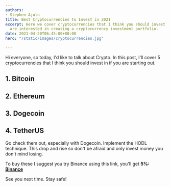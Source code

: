 ```yaml
---
authors:
- Stephen Ajulu
title: Best Cryptocurrencies to Invest in 2021
excerpt: Here we cover cryptocurrencies that I think you should invest in, if you
  are interested in creating a cryptocurrency investment portfolio.
date: 2021-04-20T06:45:00+00:00
hero: "/static/images/cryptocurrencies.jpg"

---
```

Hi everyone, so today, I'd like to talk about Crypto. In this post, I'll cover 5 cryptocurrencies that I think you should invest in if you are starting out.

## 1. Bitcoin

## 2. Ethereum

## 3. Dogecoin

## 4. TetherUS

Go check them out, especially with Dogecoin. Implement the HODL technique. This drop and rise so don't be afraid and only invest money you don't mind losing.

To buy these I suggest you try Binance using this link, you'll get **5%:** [**Binance**](https://accounts.binance.com/en/register?ref=CL2JFAB6)

See you next time. Stay safe!